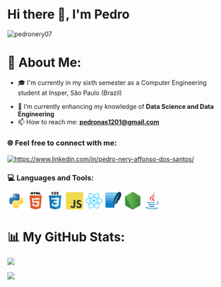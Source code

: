 # Hi there 👋, I'm Pedro

<!--<div>
  Insert something interesting here in the futute
</div>-->

<p align="left"> <img src="https://komarev.com/ghpvc/?username=pedronery07&label=Profile%20views&color=0e75b6&style=flat" alt="pedronery07" /> </p>

# 📝 About Me:

- 🎓 I'm currently in my sixth semester as a Computer Engineering student at Insper, São Paulo (Brazil)
<!--- 🔭 I’m currently working on a Web Development project with [@antoniolma](https://github.com/antoniolma).-->
- 🌱 I’m currently enhancing my knowledge of **Data Science and Data Engineering**
- 📫 How to reach me: **pedronas1201@gmail.com**

<h3 align="left"> 🌐 Feel free to connect with me:</h3>
<p align="left">
<a href="https://www.linkedin.com/in/pedro-nery-affonso-dos-santos/" target="blank"><img align="center" src="https://raw.githubusercontent.com/rahuldkjain/github-profile-readme-generator/master/src/images/icons/Social/linked-in-alt.svg" alt="https://www.linkedin.com/in/pedro-nery-affonso-dos-santos/" height="30" width="40" /></a>
</p>

<h3 align="left"> 💻 Languages and Tools:</h3>
<p align="left"> 
  <img src="https://raw.githubusercontent.com/devicons/devicon/master/icons/python/python-original.svg" alt="python" width="40" height="40"/>
  <img src="https://raw.githubusercontent.com/devicons/devicon/master/icons/html5/html5-original-wordmark.svg" alt="html5" width="40" height="40"/>
  <img src="https://raw.githubusercontent.com/devicons/devicon/master/icons/css3/css3-original-wordmark.svg" alt="css3" width="40" height="40"/>
  <img src="https://raw.githubusercontent.com/devicons/devicon/master/icons/javascript/javascript-original.svg" alt="javascript" width="40" height="40"/>
  <img src="https://raw.githubusercontent.com/devicons/devicon/master/icons/react/react-original.svg" alt="react" width="40" height="40"/>
  <img src="https://raw.githubusercontent.com/devicons/devicon/master/icons/sqlite/sqlite-original.svg" alt="sqlite" width="40" height="40"/>
  <img src="https://raw.githubusercontent.com/devicons/devicon/master/icons/nodejs/nodejs-original.svg" alt="node" width="40" height="40"/>
  <img src="https://raw.githubusercontent.com/devicons/devicon/master/icons/java/java-original.svg" alt="java" width="40" height="40"/>
</p>

# 📊 My GitHub Stats:
![](https://github-readme-stats.vercel.app/api?username=pedronery07&theme=omni&hide_border=false&include_all_commits=true&count_private=true)<br/>

![](https://github-readme-stats.vercel.app/api/top-langs/?username=pedronery07&&theme=omni&hide_border=false&include_all_commits=true&count_private=true&layout=compact&langs_count=16)
